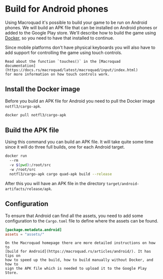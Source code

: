 # Build for Android phones

Using Macroquad it's possible to build your game to be run on Android phones.
We will build an APK file that can be installed on Android phones or added to
the Google Play store. We'll describe how to build the game using
[Docker](https://www.docker.com/get-started/), so you need to have that
installed to continue.

Since mobile platforms don't have physical keyboards you will also have to add
support for controlling the game using touch controls.

```admonish note
Read about the function `touches()` in the [Macroquad
documentation](https://docs.rs/macroquad/latest/macroquad/input/index.html)
for more information on how touch controls work.
```

## Install the Docker image

Before you build an APK file for Android you need to pull the Docker image
`notfl3/cargo-apk`.

```sh
docker pull notfl3/cargo-apk
```

## Build the APK file

Using this command you can build an APK file. It will take quite some time
since it will do three full builds, one for each Android target.

```sh
docker run 
  --rm 
  -v $(pwd):/root/src 
  -w /root/src 
  notfl3/cargo-apk cargo quad-apk build --release
```

After this you will have an APK file in the directory
`target/android-artifacts/release/apk`.

## Configuration

To ensure that Android can find all the assets, you need to add some
configuration to the `Cargo.toml` file to define where the assets can be
found.

```toml
[package.metadata.android]
assets = "assets/"
```

```admonish info
On the Macroquad homepage there are more detailed instructions on how to 
[build for Android](https://macroquad.rs/articles/android/). It has tips on
how to speed up the build, how to build manually without Docker, and how to
sign the APK file which is needed to upload it to the Google Play Store.
```
